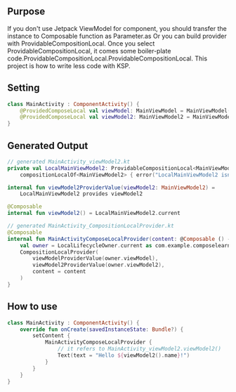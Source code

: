 ## Purpose
If you don't use Jetpack ViewModel for component, you should transfer the instance to Composable function as Parameter.as
Or you can build provider with ProvidableCompositionLocal. Once you select ProvidableCompositionLocal, it comes some boiler-plate code.ProvidableCompositionLocal.ProvidableCompositionLocal.
This project is how to write less code with KSP.

## Setting
```kotlin
class MainActivity : ComponentActivity() {
    @ProvidedComposeLocal val viewModel: MainViewModel = MainViewModel()
    @ProvidedComposeLocal val viewModel2: MainViewModel2 = MainViewModel2()
}
```

## Generated Output
```kotlin
// generated MainActivity_viewModel2.kt
private val LocalMainViewModel2: ProvidableCompositionLocal<MainViewModel2> =
    compositionLocalOf<MainViewModel2> { error("LocalMainViewModel2 isn't provided") }

internal fun viewModel2ProviderValue(viewModel2: MainViewModel2) =
    LocalMainViewModel2 provides viewModel2

@Composable
internal fun viewModel2() = LocalMainViewModel2.current
```
```kotlin
// generated MainActivity_CompositionLocalProvider.kt
@Composable
internal fun MainActivityComposeLocalProvider(content: @Composable () -> Unit): Unit {
    val owner = LocalLifecycleOwner.current as com.example.composelearn.MainActivity
    CompositionLocalProvider(
        viewModelProviderValue(owner.viewModel),
        viewModel2ProviderValue(owner.viewModel2),
        content = content
    )
}
```

## How to use
```kotlin
class MainActivity : ComponentActivity() {
    override fun onCreate(savedInstanceState: Bundle?) {
        setContent {
            MainActivityComposeLocalProvider {
                // it refers to MainActivity_viewModel2.viewModel2()
                Text(text = "Hello ${viewModel2().name}!")
            }
        }
    }
}
```
